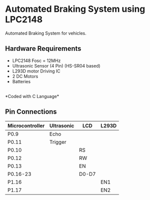 # Automated Braking System using LPC2148
Automated Braking System for vehicles.
## Hardware Requirements
<ul>
<li>LPC2148 Fosc = 12MHz
<li>Ultrasonic Sensor (4 Pin) (HS-SR04 based)
<li>L293D motor Driving IC
<li>2 DC Motors
<li>Batteries
</ul>
  <br>*Coded with C Language*

## Pin Connections
| Microcontroller  |  Ultrasonic | LCD  | L293D   |
|---|---|---|---|
| P0.9  |  Echo |   |   |   |
|  P0.11 | Trigger  |   |   |
| P0.10  |   | RS  |   |
| P0.12  |   | RW  |   |
| P0.13  |   | EN  |   |
| P0.16-23  |   |  D0-D7 |   |
| P1.16  |   |   | EN1  |
| P1.17  |   |   | EN2  |
